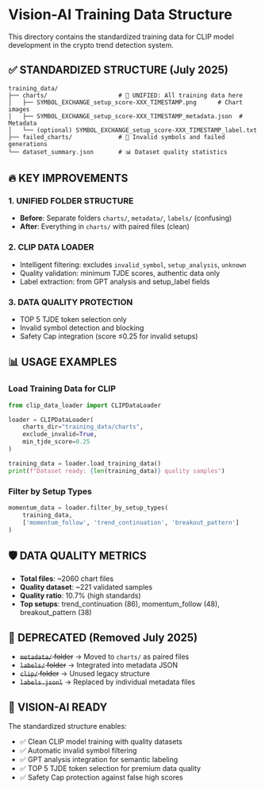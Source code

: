 # Vision-AI Training Data Structure

This directory contains the standardized training data for CLIP model development in the crypto trend detection system.

## ✅ STANDARDIZED STRUCTURE (July 2025)

```
training_data/
├── charts/                    # 🎯 UNIFIED: All training data here
│   ├── SYMBOL_EXCHANGE_setup_score-XXX_TIMESTAMP.png      # Chart images
│   ├── SYMBOL_EXCHANGE_setup_score-XXX_TIMESTAMP_metadata.json  # Metadata
│   └── (optional) SYMBOL_EXCHANGE_setup_score-XXX_TIMESTAMP_label.txt
├── failed_charts/             # 🚫 Invalid symbols and failed generations
└── dataset_summary.json       # 📊 Dataset quality statistics
```

## 🔥 KEY IMPROVEMENTS

### 1. UNIFIED FOLDER STRUCTURE
- **Before**: Separate folders `charts/`, `metadata/`, `labels/` (confusing)
- **After**: Everything in `charts/` with paired files (clean)

### 2. CLIP DATA LOADER
- Intelligent filtering: excludes `invalid_symbol`, `setup_analysis`, `unknown`
- Quality validation: minimum TJDE scores, authentic data only
- Label extraction: from GPT analysis and setup_label fields

### 3. DATA QUALITY PROTECTION
- TOP 5 TJDE token selection only
- Invalid symbol detection and blocking
- Safety Cap integration (score ≤0.25 for invalid setups)

## 📊 USAGE EXAMPLES

### Load Training Data for CLIP
```python
from clip_data_loader import CLIPDataLoader

loader = CLIPDataLoader(
    charts_dir="training_data/charts",
    exclude_invalid=True,
    min_tjde_score=0.25
)

training_data = loader.load_training_data()
print(f"Dataset ready: {len(training_data)} quality samples")
```

### Filter by Setup Types
```python
momentum_data = loader.filter_by_setup_types(
    training_data, 
    ['momentum_follow', 'trend_continuation', 'breakout_pattern']
)
```

## 🛡️ DATA QUALITY METRICS

- **Total files**: ~2060 chart files
- **Quality dataset**: ~221 validated samples
- **Quality ratio**: 10.7% (high standards)
- **Top setups**: trend_continuation (86), momentum_follow (48), breakout_pattern (38)

## 🚫 DEPRECATED (Removed July 2025)

- ~~`metadata/` folder~~ → Moved to `charts/` as paired files
- ~~`labels/` folder~~ → Integrated into metadata JSON
- ~~`clip/` folder~~ → Unused legacy structure
- ~~`labels.jsonl`~~ → Replaced by individual metadata files

## 🎯 VISION-AI READY

The standardized structure enables:
- ✅ Clean CLIP model training with quality datasets
- ✅ Automatic invalid symbol filtering
- ✅ GPT analysis integration for semantic labeling
- ✅ TOP 5 TJDE token selection for premium data quality
- ✅ Safety Cap protection against false high scores